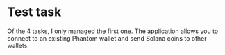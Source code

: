 # Test task

Of the 4 tasks, I only managed the first one. The application allows you to connect to an existing Phantom wallet and send Solana coins to other wallets.

